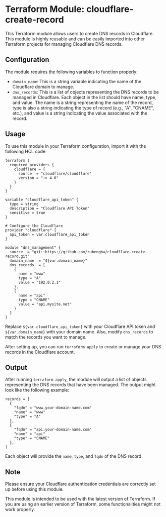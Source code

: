 # Terraform Module: cloudflare-create-record

This Terraform module allows users to create DNS records in Cloudflare. This module is highly reusable and can be easily imported into other Terraform projects for managing Cloudflare DNS records.

## Configuration

The module requires the following variables to function properly:

- `domain_name`: This is a string variable indicating the name of the Cloudflare domain to manage.
- `dns_records`: This is a list of objects representing the DNS records to be managed in Cloudflare. Each object in the list should have name, type, and value. The name is a string representing the name of the record, type is also a string indicating the type of record (e.g., "A", "CNAME", etc.), and value is a string indicating the value associated with the record.

## Usage

To use this module in your Terraform configuration, import it with the following HCL code:

```hcl
terraform {
  required_providers {
    cloudflare = {
      source  = "cloudflare/cloudflare"
      version = "~> 4.0"
    }
  }
}

variable "cloudflare_api_token" {
  type = string
  description = "Cloudflare API Token"
  sensitive = true
}

# Configure the Cloudflare
provider "cloudflare" {
  api_token = var.cloudflare_api_token
}

module "dns_management" {
  source  = "git::https://github.com/rubenqba/cloudflare-create-record.git"
  domain_name  = "${var.domain_name}"
  dns_records  = [
    {
      name = "www"
      type = "A"
      value = "192.0.2.1"
    },
    {
      name = "api"
      type = "CNAME"
      value = "api.mysite.net"
    }
  ]
}
```

Replace `${var.cloudflare_api_token}` with your Cloudflare API token and `${var.domain_name}` with your domain name. Also, modify `dns_records` to match the records you want to manage.

After setting up, you can run `terraform apply` to create or manage your DNS records in the Cloudflare account.

## Output

After running `terraform apply`, the module will output a list of objects representing the DNS records that have been managed. The output might look like the following example:

```hcl
records = [
  {
    "fqdn" = "www.your-domain-name.com"
    "name" = "www"
    "type" = "A"
  },
  {
    "fqdn" = "api.your-domain-name.com"
    "name" = "api"
    "type" = "CNAME"
  },
]
```

Each object will provide the `name`, `type`, and `fqdn` of the DNS record.

## Note

Please ensure your Cloudflare authentication credentials are correctly set up before using this module.

This module is intended to be used with the latest version of Terraform. If you are using an earlier version of Terraform, some functionalities might not work properly.
